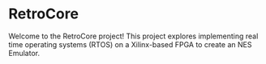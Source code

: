# RetroCore

Welcome to the RetroCore project! This project explores implementing real time operating systems (RTOS) on a Xilinx-based FPGA to create an NES Emulator.
